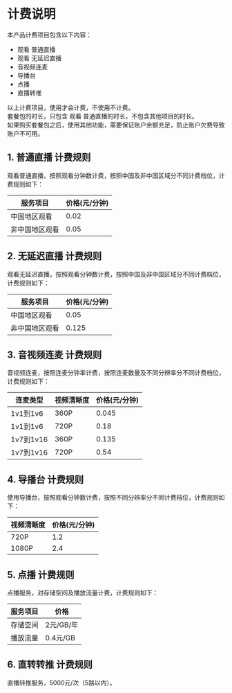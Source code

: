 # 计费说明
本产品计费项目包含以下内容：    
- 观看 普通直播
- 观看 无延迟直播
- 音视频连麦
- 导播台
- 点播
- 直播转推

以上计费项目，使用才会计费，不使用不计费。    
套餐包的时长，只包含 观看 普通直播的时长，不包含其他项目的时长。    
如果购买套餐包之后，使用其他功能，需要保证账户余额充足，防止账户欠费导致账户不可用。    

## 1. 普通直播 计费规则
观看普通直播，按照观看分钟数计费，按照中国及非中国区域分不同计费档位，计费规则如下：

|服务项目|价格(元/分钟)|
|-|-|
|中国地区观看|0.02|
|非中国地区观看|0.05|

## 2. 无延迟直播 计费规则
观看无延迟直播，按照观看分钟数计费，按照中国及非中国区域分不同计费档位，计费规则如下：    

|服务项目|价格(元/分钟)|
|-|-|
|中国地区观看|0.05|
|非中国地区观看|0.125|

## 3. 音视频连麦 计费规则
音视频连麦，按照连麦分钟率计费，按照连麦数量及不同分辨率分不同计费档位，计费规则如下： 

|连麦类型|视频清晰度|价格(元/分钟)|
|-|-|-|
| 1v1到1v6 |360P|0.045|
| 1v1到1v6 |720P|0.18|
| 1v7到1v16 |360P|0.135|
| 1v7到1v16 |720P|0.54|

## 4. 导播台 计费规则
使用导播台，按照观看分钟数计费，按照不同分辨率分不同计费档位，计费规则如下：    

|视频清晰度|价格(元/分钟)|
|-|-|
| 720P | 1.2 |
| 1080P | 2.4 |

## 5. 点播 计费规则
点播服务，对存储空间及播放流量计费，计费规则如下：    

| 服务项目 |价格|
|-|-|
| 存储空间 | 2元/GB/年 |
| 播放流量 | 0.4元/GB |

## 6. 直转转推 计费规则
直播转推服务，5000元/次（5路以内）。
